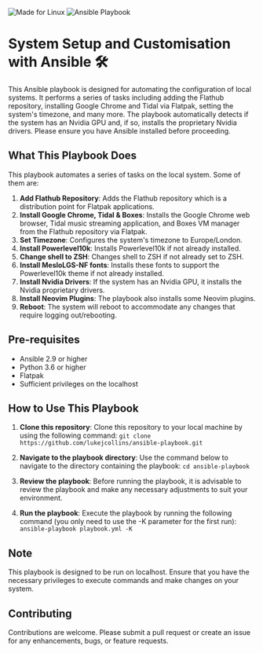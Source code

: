 ![Made for Linux](https://img.shields.io/badge/-Made%20for%20Linux-black?logo=linux) ![Ansible Playbook](https://img.shields.io/badge/-Ansible%20Playbook-blue?logo=ansible)

# System Setup and Customisation with Ansible 🛠️

This Ansible playbook is designed for automating the configuration of local systems. It performs a series of tasks including adding the Flathub repository, installing Google Chrome and Tidal via Flatpak, setting the system's timezone, and many more. The playbook automatically detects if the system has an Nvidia GPU and, if so, installs the proprietary Nvidia drivers. Please ensure you have Ansible installed before proceeding.

## What This Playbook Does

This playbook automates a series of tasks on the local system. Some of them are:

1. **Add Flathub Repository**: Adds the Flathub repository which is a distribution point for Flatpak applications.
2. **Install Google Chrome, Tidal & Boxes**: Installs the Google Chrome web browser, Tidal music streaming application, and Boxes VM manager from the Flathub repository via Flatpak.
3. **Set Timezone**: Configures the system's timezone to Europe/London.
4. **Install Powerlevel10k**: Installs Powerlevel10k if not already installed.
5. **Change shell to ZSH**: Changes shell to ZSH if not already set to ZSH.
6. **Install MesloLGS-NF fonts**: Installs these fonts to support the Powerlevel10k theme if not already installed.
7. **Install Nvidia Drivers**: If the system has an Nvidia GPU, it installs the Nvidia proprietary drivers.
8. **Install Neovim Plugins**: The playbook also installs some Neovim plugins.
9. **Reboot**: The system will reboot to accommodate any changes that require logging out/rebooting.

## Pre-requisites

- Ansible 2.9 or higher
- Python 3.6 or higher
- Flatpak
- Sufficient privileges on the localhost

## How to Use This Playbook

1. **Clone this repository**: Clone this repository to your local machine by using the following command:
   `git clone https://github.com/lukejcollins/ansible-playbook.git`

2. **Navigate to the playbook directory**: Use the command below to navigate to the directory containing the playbook:
   `cd ansible-playbook`

3. **Review the playbook**: Before running the playbook, it is advisable to review the playbook and make any necessary adjustments to suit your environment.

4. **Run the playbook**: Execute the playbook by running the following command (you only need to use the -K parameter for the first run):
   `ansible-playbook playbook.yml -K`

## Note

This playbook is designed to be run on localhost. Ensure that you have the necessary privileges to execute commands and make changes on your system.

## Contributing

Contributions are welcome. Please submit a pull request or create an issue for any enhancements, bugs, or feature requests.
